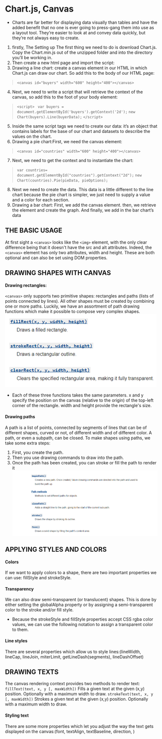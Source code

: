 # Chart.js, Canvas
* Charts are far better for displaying data visually than tables and have the added benefit that no one is ever going to press-gang them into use as a layout tool. They’re easier to look at and convey data quickly, but they’re not always easy to create.
1. firstly, The Setting up
The first thing we need to do is download Chart.js. Copy the Chart.min.js out of the unzipped folder and into the directory you’ll be working in.
2. Then create a new html page and import the script:
3. Drawing a line chart: create a canvas element in our HTML in which Chart.js can draw our chart. So add this to the body of our HTML page:
> `<canvas id="buyers" width="600" height="400"></canvas>`
4. Next, we need to write a script that will retrieve the context of the canvas, so add this to the foot of your body element:
> `<script>`
>   ` var buyers = document.getElementById('buyers').getContext('2d');`
>    `new Chart(buyers).Line(buyerData);`
>   `</script>`
5. Inside the same script tags we need to create our data: it’s an object that contains labels for the base of our chart and datasets to describe the values on the chart.
6. Drawing a pie chart:First, we need the canvas element:
>`<canvas id="countries" width="600" height="400"></canvas>`
7. Next, we need to get the context and to instantiate the chart:
>`var countries= document.getElementById("countries").getContext("2d");`
>`new Chart(countries).Pie(pieData, pieOptions);`
8. Next we need to create the data. This data is a little different to the line chart because the pie chart is simpler, we just need to supply a value and a color for each section.
9. Drawing a bar chart: First, we add the canvas element. then, we retrieve the element and create the graph. And finally, we add in the bar chart’s data

## THE BASIC USAGE 
At first sight a `<canvas>` looks like the `<img>` element, with the only clear difference being that it doesn't have the src and alt attributes. Indeed, the `<canvas>` element has only two attributes, width and height. These are both optional and can also be set using DOM properties.
## DRAWING SHAPES WITH CANVAS
#### Drawing rectangles:
`<canvas>` only supports two primitive shapes: rectangles and paths (lists of points connected by lines). All other shapes must be created by combining one or more paths. Luckily, we have an assortment of path drawing functions which make it possible to compose very complex shapes.
![img](/images/drawing-rectangels.png)
* Each of these three functions takes the same parameters. x and y specify the position on the canvas (relative to the origin) of the top-left corner of the rectangle. width and height provide the rectangle's size. 
#### Drawing paths
A path is a list of points, connected by segments of lines that can be of different shapes, curved or not, of different width and of different color. A path, or even a subpath, can be closed. To make shapes using paths, we take some extra steps:

1. First, you create the path.
2. Then you use drawing commands to draw into the path.
3. Once the path has been created, you can stroke or fill the path to render it
![img](/images/drawing-paths.png)

## APPLYING STYLES AND COLORS
#### Colors
If we want to apply colors to a shape, there are two important properties we can use: fillStyle and strokeStyle.
#### Transparency 
 We can also draw semi-transparent (or translucent) shapes. This is done by either setting the globalAlpha property or by assigning a semi-transparent color to the stroke and/or fill style.
 * Because the strokeStyle and fillStyle properties accept CSS rgba color values, we can use the following notation to assign a transparent color to them.
 #### Line styles
 There are several properties which allow us to style lines:(lineWidth, lineCap, lineJoin, miterLimit, getLineDash(segments), lineDashOffset)
 ## DRAWING TEXTS
 The canvas rendering context provides two methods to render text:
`fillText(text, x, y [, maxWidth])`
Fills a given text at the given (x,y) position. Optionally with a maximum width to draw.
`strokeText(text, x, y [, maxWidth])`
Strokes a given text at the given (x,y) position. Optionally with a maximum width to draw.
#### Styling text
There are some more properties which let you adjust the way the text gets displayed on the canvas:(font, textAlign, textBaseline, direction, )
